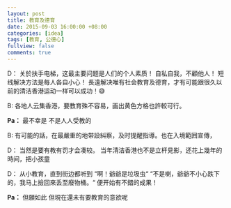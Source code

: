```yaml
---
layout: post
title: 教育及德育
date: 2015-09-03 16:00:00 +08:00
categories: [idea]
tags: [教育, 公德心]
fullview: false
comments: true
---
```


D： 关於扶手电梯，这最主要问题是人们的个人素质！
自私自我，不顧他人！
短线解决方法是每人各自小心！
長遠解决唯有社会教育及德育，才有可能跟很久以前的清洁香港运动一样可以成功！😅

B: 各地人云集香港，要教育殊不容易，画出黄色方格也許較可行。

**Pa：** 最不幸是  不是人人受教的

<!--more-->

B: 有可能的話，在最嚴重的地带設糾察，及时提醒指導。也在入境範囲宣傳，

D： 当然是要有教有罚才会凑较。
当年清洁香港也不是立杆見影，还花上幾年的時间，把小孩童

D： 从小教育，直到街边都听到 “啊！爺爺是垃圾虫“  “不是喇，爺爺不小心跌下的，我马上撿回來丢至廢物桶。“
便开始有不錯的成果！

**Pa：** 但願如此  但現在還未有要教育的意欲呢
